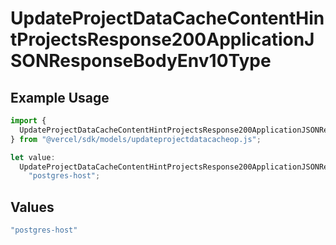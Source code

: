 # UpdateProjectDataCacheContentHintProjectsResponse200ApplicationJSONResponseBodyEnv10Type

## Example Usage

```typescript
import {
  UpdateProjectDataCacheContentHintProjectsResponse200ApplicationJSONResponseBodyEnv10Type,
} from "@vercel/sdk/models/updateprojectdatacacheop.js";

let value:
  UpdateProjectDataCacheContentHintProjectsResponse200ApplicationJSONResponseBodyEnv10Type =
    "postgres-host";
```

## Values

```typescript
"postgres-host"
```